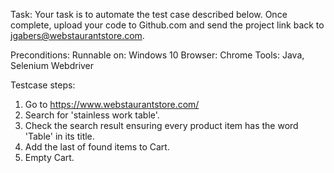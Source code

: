 Task:
Your task is to automate the test case described below.  Once complete, upload your code to Github.com and
send the project link back to jgabers@webstaurantstore.com.

Preconditions:
Runnable on: Windows 10
Browser: Chrome
Tools: Java, Selenium Webdriver

Testcase steps:
1.	Go to https://www.webstaurantstore.com/
2.	Search for 'stainless work table'.
3.	Check the search result ensuring every product item has the word 'Table' in its title.
4.	Add the last of found items to Cart.
5.	Empty Cart.
 

